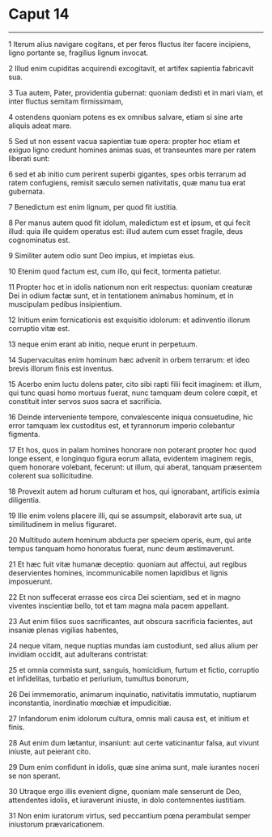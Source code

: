 # Caput 14

***

1 Iterum alius navigare cogitans, et per feros fluctus iter facere incipiens, ligno portante se, fragilius lignum invocat.

2 Illud enim cupiditas acquirendi excogitavit, et artifex sapientia fabricavit sua.

3 Tua autem, Pater, providentia gubernat: quoniam dedisti et in mari viam, et inter fluctus semitam firmissimam,

4 ostendens quoniam potens es ex omnibus salvare, etiam si sine arte aliquis adeat mare.

5 Sed ut non essent vacua sapientiæ tuæ opera: propter hoc etiam et exiguo ligno credunt homines animas suas, et transeuntes mare per ratem liberati sunt:

6 sed et ab initio cum perirent superbi gigantes, spes orbis terrarum ad ratem confugiens, remisit sæculo semen nativitatis, quæ manu tua erat gubernata.

7 Benedictum est enim lignum, per quod fit iustitia.

8 Per manus autem quod fit idolum, maledictum est et ipsum, et qui fecit illud: quia ille quidem operatus est: illud autem cum esset fragile, deus cognominatus est.

9 Similiter autem odio sunt Deo impius, et impietas eius.

10 Etenim quod factum est, cum illo, qui fecit, tormenta patietur.

11 Propter hoc et in idolis nationum non erit respectus: quoniam creaturæ Dei in odium factæ sunt, et in tentationem animabus hominum, et in muscipulam pedibus insipientium.

12 Initium enim fornicationis est exquisitio idolorum: et adinventio illorum corruptio vitæ est.

13 neque enim erant ab initio, neque erunt in perpetuum.

14 Supervacuitas enim hominum hæc advenit in orbem terrarum: et ideo brevis illorum finis est inventus.

15 Acerbo enim luctu dolens pater, cito sibi rapti filii fecit imaginem: et illum, qui tunc quasi homo mortuus fuerat, nunc tamquam deum colere cœpit, et constituit inter servos suos sacra et sacrificia.

16 Deinde interveniente tempore, convalescente iniqua consuetudine, hic error tamquam lex custoditus est, et tyrannorum imperio colebantur figmenta.

17 Et hos, quos in palam homines honorare non poterant propter hoc quod longe essent, e longinquo figura eorum allata, evidentem imaginem regis, quem honorare volebant, fecerunt: ut illum, qui aberat, tanquam præsentem colerent sua sollicitudine.

18 Provexit autem ad horum culturam et hos, qui ignorabant, artificis eximia diligentia.

19 Ille enim volens placere illi, qui se assumpsit, elaboravit arte sua, ut similitudinem in melius figuraret.

20 Multitudo autem hominum abducta per speciem operis, eum, qui ante tempus tanquam homo honoratus fuerat, nunc deum æstimaverunt.

21 Et hæc fuit vitæ humanæ deceptio: quoniam aut affectui, aut regibus deservientes homines, incommunicabile nomen lapidibus et lignis imposuerunt.

22 Et non suffecerat errasse eos circa Dei scientiam, sed et in magno viventes inscientiæ bello, tot et tam magna mala pacem appellant.

23 Aut enim filios suos sacrificantes, aut obscura sacrificia facientes, aut insaniæ plenas vigilias habentes,

24 neque vitam, neque nuptias mundas iam custodiunt, sed alius alium per invidiam occidit, aut adulterans contristat:

25 et omnia commista sunt, sanguis, homicidium, furtum et fictio, corruptio et infidelitas, turbatio et periurium, tumultus bonorum,

26 Dei immemoratio, animarum inquinatio, nativitatis immutatio, nuptiarum inconstantia, inordinatio mœchiæ et impudicitiæ.

27 Infandorum enim idolorum cultura, omnis mali causa est, et initium et finis.

28 Aut enim dum lætantur, insaniunt: aut certe vaticinantur falsa, aut vivunt iniuste, aut peierant cito.

29 Dum enim confidunt in idolis, quæ sine anima sunt, male iurantes noceri se non sperant.

30 Utraque ergo illis evenient digne, quoniam male senserunt de Deo, attendentes idolis, et iuraverunt iniuste, in dolo contemnentes iustitiam.

31 Non enim iuratorum virtus, sed peccantium pœna perambulat semper iniustorum prævaricationem.

